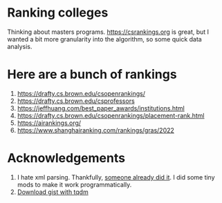 # Ranking colleges

Thinking about masters programs. https://csrankings.org is great, but I wanted a bit more granularity into the algorithm, so some quick data analysis.

# Here are a bunch of rankings

1. https://drafty.cs.brown.edu/csopenrankings/
2. https://drafty.cs.brown.edu/csprofessors
3. https://jeffhuang.com/best_paper_awards/institutions.html
4. https://drafty.cs.brown.edu/csopenrankings/placement-rank.html
5. https://airankings.org/
6. https://www.shanghairanking.com/rankings/gras/2022

# Acknowledgements

1. I hate xml parsing. Thankfully, [someone already did it](https://github.com/ThomHurks/dblp-to-csv/tree/master). I did some tiny mods to make it work programmatically.
2. [Download gist with tqdm](https://gist.github.com/yanqd0/c13ed29e29432e3cf3e7c38467f42f51)
